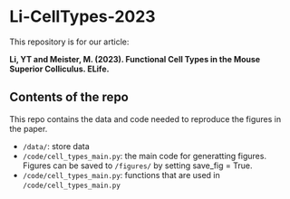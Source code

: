 # Li-CellTypes-2023
This repository is for our article:

**Li, YT and Meister, M. (2023). Functional Cell Types in the Mouse Superior Colliculus. ELife.**
  
## Contents of the repo
This repo contains the data and code needed to reproduce the figures in the paper.
* `/data/`: store data
* `/code/cell_types_main.py`: the main code for generatting figures. Figures can be saved to `/figures/` by setting save_fig = True.
* `/code/cell_types_main.py`: functions that are used in `/code/cell_types_main.py`
